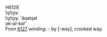 <body>
  <p>H6128<br>  עקלקל  <br> עֲקַלקַל  ‎  ‛ăqalqal  <br><i>ak-al-kal‘ </i><br>From <a href="h6127.htm">6127</a>  <i>winding: - </i>by [-way], crooked way.<br></p>
 </body>